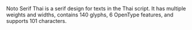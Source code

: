 Noto Serif Thai is a serif design for texts in the Thai script. It has multiple weights and widths, contains 140 glyphs, 6 OpenType features, and supports 101 characters.